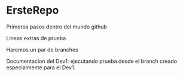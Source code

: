 # ErsteRepo
Primeros pasos dentro del mundo github

Lineas extras de prueba 

Haremos un par de branches

Documentacion del Dev1: ejecutando prueba desde el branch  creado especialmente para el Dev1.
